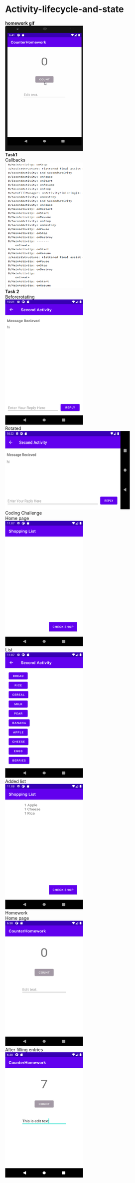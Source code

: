 # Activity-lifecycle-and-state
<b>homework gif</b>
<br />
<img src="gif/homework.gif" width="250" height="400">
<br />
<b>Task1</b>
<br />
Callbacks
<br />
<img src="task1/callbacks.PNG" width="250" height="400">
<br />
<b>Task 2</b>
<br />
Beforerotating
<br />
<img src="task2/beforerotating.png" width="250" height="400">
<br />
Rotated
<br />
<img src="task2/rotated.png" width="400" height="250">
<br />
Coding Challenge
<br />
Home page
<br />
<img src="codingchallenge/homepage.png" width="250" height="400">
<br />
List
<br />
<img src="codingchallenge/list.png" width="250" height="400">
<br />
Added list
<br />
<img src="codingchallenge/addedlist.png" width="250" height="400">
<br />
Homework
<br />
Home page
<br />
<img src="homework/homepage.png" width="250" height="400">
<br />
After filling entries
<br />
<img src="homework/usedapp.png" width="250" height="400">
<br />
